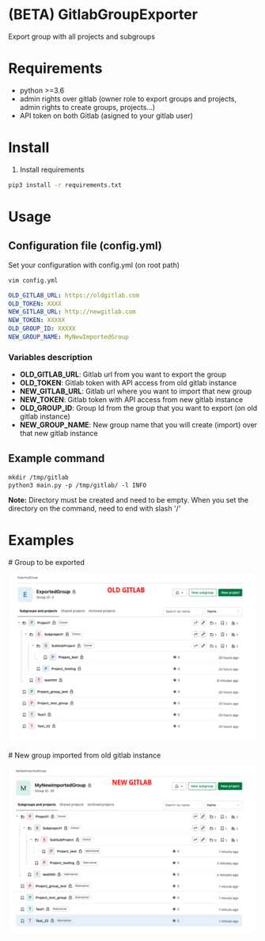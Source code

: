 # (BETA) GitlabGroupExporter 
Export group with all projects and subgroups

# Requirements  

* python >=3.6
* admin rights over gitlab (owner role to export groups and projects, admin rights to create groups, projects...)
* API token on both Gitlab (asigned to your gitlab user)

# Install  
1. Install requirements

```sh
pip3 install -r requirements.txt
```

# Usage  

## Configuration file (config.yml)

Set your configuration with config.yml (on root path)

```
vim config.yml
```

```yaml
OLD_GITLAB_URL: https://oldgitlab.com
OLD_TOKEN: XXXX
NEW_GITLAB_URL: http://newgitlab.com
NEW_TOKEN: XXXXX
OLD_GROUP_ID: XXXXX
NEW_GROUP_NAME: MyNewImportedGroup
```

### Variables description
 * **OLD_GITLAB_URL**: Gitlab url from you want to export the group
 * **OLD_TOKEN**: Gitlab token with API access from old gitlab instance
 * **NEW_GITLAB_URL**: Gitlab url where you want to import that new group
 * **NEW_TOKEN**: Gitlab token with API access from new gitlab instance
 * **OLD_GROUP_ID**: Group Id from the group that you want to export (on old gitlab instance)
 * **NEW_GROUP_NAME**: New group name that you will create (import) over that new gitlab instance

## Example command  

```
mkdir /tmp/gitlab 
python3 main.py -p /tmp/gitlab/ -l INFO
```
**Note:** Directory must be created and need to be empty. When you set the directory on the command, need to end with slash '/'

# Examples  

# Group to be exported

![Old group](/img/old_gitlab.png)

# New group imported from old gitlab instance

![New group](/img/new_gitlab.png)

